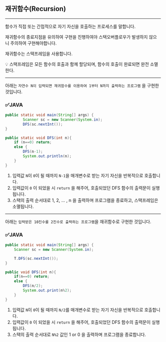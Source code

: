 ## 재귀함수(Recursion)

---

함수가 직접 또는 간접적으로 자기 자신을 호출하는 프로세스를 말합니다.

재귀함수의 종료지점을 유의하여 구현을 진행하여야 스택오버플로우가 발생하지 않으니 주의하여 구현해야합니다.

재귀함수는 스택프레임을 사용합니다.

<aside>
💡 스택프레임은 모든 함수의 호출과 함께 할당되며, 함수의 호출이 완료되면 완전 소멸한다.

</aside>

---

아래는 `자연수 N이 입력되면 재귀함수를 이용하여 1부터 N까지 출력하는 프로그램` 을 구현한 것입니다.

### ✅JAVA

```java
public static void main(String[] args) {
        Scanner sc = new Scanner(System.in);
        DFS(sc.nextInt());
}

public static void DFS(int n){
    if (n==0) return;
    else {
        DFS(n-1);
        System.out.println(n);
    }
}
```

1. 입력값 `N`이 `0`이 될 때까지  `N-1`을 매개변수로 받는 자기 자신을 반복적으로 호출합니다.
2. 입력값이 `0` 이 되었을 시 `return` 을 해주어, 호출되었던 DFS 함수의 출력문이 실행됩니다.
3. 스택의 출력 순서대로 1, 2, … , n 을 출력하며 프로그램을 종료하고, 스택프레임은 소멸됩니다.

---

아래는 `입력받은 10진수를 2진수로 출력하는 프로그램`을 재귀함수로 구현한 것입니다.

### ✅JAVA

```java
public static void main(String[] args) {
    Scanner sc = new Scanner(System.in);

    T.DFS(sc.nextInt());
}

public void DFS(int n){
    if(n==0) return;
    else {
        DFS(n/2);
        System.out.print(n%2);
    }
}
```

1. 입력값 `N`이 `0`이 될 때까지 `N/2`를 매개변수로 받는 자기 자신을 반복적으로 호출합니다.
2. 입력값이 `0` 이 되었을 시 `return` 을 해주어, 호출되었던 DFS 함수의 출력문이 실행됩니다.
3. 스택의 출력 순서대로 `N%2` 값인 1 or 0 을 출력하며 프로그램을 종료합니다.